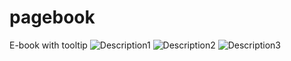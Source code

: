 # pagebook
E-book with tooltip
![Description1](https://github.com/CambelFatih/pagebook/assets/79880394/248f17c9-e4a0-4d52-879f-41c83bad7c5f)
![Description2](https://github.com/CambelFatih/pagebook/assets/79880394/34567f66-2b72-4e0b-8e16-15e339cd769c)
![Description3](https://github.com/CambelFatih/pagebook/assets/79880394/85cd443f-b383-4ba5-9a1c-65d35d405007)
